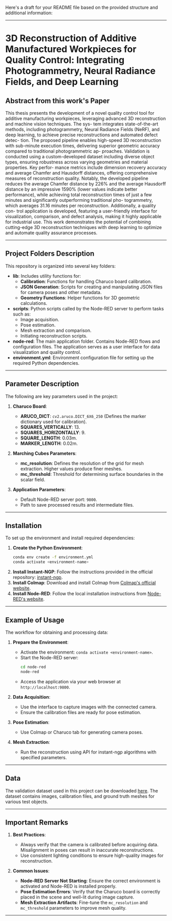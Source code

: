 Here's a draft for your README file based on the provided structure and additional information:

---

# 3D Reconstruction of Additive Manufactured Workpieces for Quality Control: Integrating Photogrammetry, Neural Radiance Fields, and Deep Learning

## Abstract from this work's Paper

This thesis presents the development of a novel quality control tool for additive manufacturing
workpieces, leveraging advanced 3D reconstruction and machine vision techniques. The sys-
tem integrates state-of-the-art methods, including photogrammetry, Neural Radiance Fields
(NeRF), and deep learning, to achieve precise reconstructions and automated defect detec-
tion. The proposed pipeline enables high-speed 3D reconstruction with sub-minute execution
times, delivering superior geometric accuracy compared to traditional photogrammetric ap-
proaches. Validation is conducted using a custom-developed dataset including diverse object
types, ensuring robustness across varying geometries and material properties. Key perfor-
mance metrics include dimension recovery accuracy and average Chamfer and Hausdorff
distances, offering comprehensive measures of reconstruction quality. Notably, the developed
pipeline reduces the average Chamfer distance by 226% and the average Hausdorff distance
by an impressive 1590% (lower values indicate better performance), while achieving total
reconstruction times of just a few minutes and significantly outperforming traditional pho-
togrammetry, which averages 31.16 minutes per reconstruction. Additionally, a quality con-
trol application is developed, featuring a user-friendly interface for visualization, comparison,
and defect analysis, making it highly applicable for industrial use. This work demonstrates
the potential of combining cutting-edge 3D reconstruction techniques with deep learning to
optimize and automate quality assurance processes.


---

## Project Folders Description

This repository is organized into several key folders:

- **lib**: Includes utility functions for:
  - **Calibration**: Functions for handling Charuco board calibration.
  - **JSON Generation**: Scripts for creating and manipulating JSON files for camera poses and other metadata.
  - **Geometry Functions**: Helper functions for 3D geometric calculations.
- **scripts**: Python scripts called by the Node-RED server to perform tasks such as:
  - Image acquisition.
  - Pose estimation.
  - Mesh extraction and comparison.
  - Initiating reconstruction scripts.
- **node-red**: The main application folder. Contains Node-RED flows and configuration files. The application serves as a user interface for data visualization and quality control.
- **environment.yml**: Environment configuration file for setting up the required Python dependencies.

---

## Parameter Description

The following are key parameters used in the project:

1. **Charuco Board**:
   - **ARUCO_DICT**: `cv2.aruco.DICT_6X6_250` (Defines the marker dictionary used for calibration).
   - **SQUARES_VERTICALLY**: 13.
   - **SQUARES_HORIZONTALLY**: 9.
   - **SQUARE_LENGTH**: 0.03m.
   - **MARKER_LENGTH**: 0.02m.

2. **Marching Cubes Parameters**:
   - **mc_resolution**: Defines the resolution of the grid for mesh extraction. Higher values produce finer meshes.
   - **mc_threshold**: Threshold for determining surface boundaries in the scalar field.

3. **Application Parameters**:
   - Default Node-RED server port: `9800`.
   - Path to save processed results and intermediate files.

---

## Installation

To set up the environment and install required dependencies:

1. **Create the Python Environment**:
   ```bash
   conda env create -f environment.yml
   conda activate <environment-name>
   ```
2. **Install Instant-NGP**:
   Follow the instructions provided in the official repository: [instant-ngp](https://github.com/NVlabs/instant-ngp).
3. **Install Colmap**:
   Download and install Colmap from [Colmap's official website](https://colmap.github.io/).
4. **Install Node-RED**:
   Follow the local installation instructions from [Node-RED's website](https://nodered.org/docs/getting-started/local).

---

## Example of Usage

The workflow for obtaining and processing data:

1. **Prepare the Environment**:
   - Activate the environment: `conda activate <environment-name>`.
   - Start the Node-RED server: 
     ```bash
     cd node-red
     node-red
     ```
   - Access the application via your web browser at `http://localhost:9800`.

2. **Data Acquisition**:
   - Use the interface to capture images with the connected camera.
   - Ensure the calibration files are ready for pose estimation.

3. **Pose Estimation**:
   - Use Colmap or Charuco tab for generating camera poses.

4. **Mesh Extraction**:
   - Run the reconstruction using API for instant-ngp algorithms with specified parameters.
    

---

## Data

The validation dataset used in this project can be downloaded [here](<insert-download-link>). The dataset contains images, calibration files, and ground truth meshes for various test objects.

---

## Important Remarks

1. **Best Practices**:
   - Always verify that the camera is calibrated before acquiring data. Misalignment in poses can result in inaccurate reconstructions.
   - Use consistent lighting conditions to ensure high-quality images for reconstruction.

2. **Common Issues**:
   - **Node-RED Server Not Starting**: Ensure the correct environment is activated and Node-RED is installed properly.
   - **Pose Estimation Errors**: Verify that the Charuco board is correctly placed in the scene and well-lit during image capture.
   - **Mesh Extraction Artifacts**: Fine-tune the `mc_resolution` and `mc_threshold` parameters to improve mesh quality.

---

